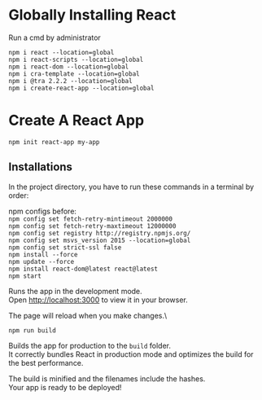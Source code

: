 # Globally Installing React
Run a cmd by administrator 

`npm i react --location=global`
<br>
`npm i react-scripts --location=global`
<br>
`npm i react-dom --location=global`
<br>
`npm i cra-template --location=global`
<br>
`npm i @tra 2.2.2 --location=global`
<br>
`npm i create-react-app --location=global`

# Create A React App

`npm init react-app my-app`

## Installations

In the project directory, you have to run these commands in a terminal by order:

npm configs before:
<br>
`npm config set fetch-retry-mintimeout 2000000`
<br>
`npm config set fetch-retry-maxtimeout 12000000`
<br>
`npm config set registry http://registry.npmjs.org/`
<br>
`npm config set msvs_version 2015 --location=global`
<br>
`npm config set strict-ssl false`
<br>
`npm install --force`
<br>
`npm update --force`
<br>
`npm install react-dom@latest react@latest`
<br>
`npm start`

Runs the app in the development mode.\
Open [http://localhost:3000](http://localhost:3000) to view it in your browser.

The page will reload when you make changes.\

`npm run build`

Builds the app for production to the `build` folder.\
It correctly bundles React in production mode and optimizes the build for the best performance.

The build is minified and the filenames include the hashes.\
Your app is ready to be deployed!
